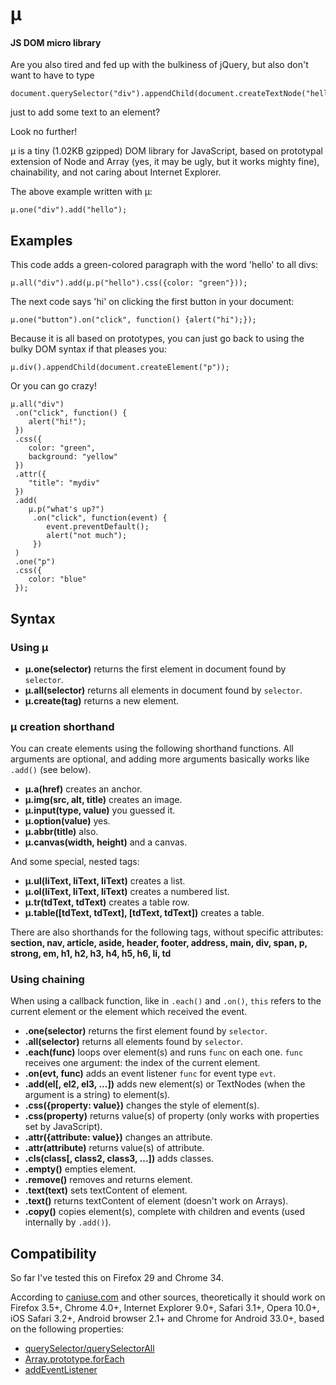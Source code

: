 # µ

#### JS DOM micro library

Are you also tired and fed up with the bulkiness of jQuery, but also don't want to have to type

    document.querySelector("div").appendChild(document.createTextNode("hello"));

just to add some text to an element?

Look no further!

µ is a tiny (1.02KB gzipped) DOM library for JavaScript, based on prototypal extension of Node and Array (yes, it may be ugly, but it works mighty fine), chainability, and not caring about Internet Explorer.

The above example written with µ:

    µ.one("div").add("hello");

## Examples

This code adds a green-colored paragraph with the word 'hello' to all divs:

    µ.all("div").add(µ.p("hello").css({color: "green"}));

The next code says 'hi' on clicking the first button in your document:

    µ.one("button").on("click", function() {alert("hi");});

Because it is all based on prototypes, you can just go back to using the bulky DOM syntax if that pleases you:

    µ.div().appendChild(document.createElement("p"));

Or you can go crazy!

    µ.all("div")
     .on("click", function() {
        alert("hi!");
     })
     .css({
        color: "green",
        background: "yellow"
     })
     .attr({
        "title": "mydiv"
     })
     .add(
        µ.p("what's up?")
         .on("click", function(event) {
            event.preventDefault();
            alert("not much");
         })
     )
     .one("p")
     .css({
        color: "blue"
     });

## Syntax

### Using µ

- **µ.one(selector)** returns the first element in document found by `selector`.
- **µ.all(selector)** returns all elements in document found by `selector`.
- **µ.create(tag)** returns a new element.

### µ creation shorthand

You can create elements using the following shorthand functions. All arguments are optional, and adding more arguments basically works like `.add()` (see below).

- **µ.a(href)** creates an anchor.
- **µ.img(src, alt, title)** creates an image.
- **µ.input(type, value)** you guessed it.
- **µ.option(value)** yes.
- **µ.abbr(title)** also.
- **µ.canvas(width, height)** and a canvas.

And some special, nested tags:

- **µ.ul(liText, liText, liText)** creates a list.
- **µ.ol(liText, liText, liText)** creates a numbered list.
- **µ.tr(tdText, tdText)** creates a table row.
- **µ.table([tdText, tdText], [tdText, tdText])** creates a table.

There are also shorthands for the following tags, without specific attributes: **section, nav, article, aside, header, footer, address, main, div, span, p, strong, em, h1, h2, h3, h4, h5, h6, li, td**

### Using chaining

When using a callback function, like in `.each()` and `.on()`, `this` refers to the current element or the element which received the event.

- **.one(selector)** returns the first element found by `selector`.
- **.all(selector)** returns all elements found by `selector`.
- **.each(func)** loops over element(s) and runs `func` on each one. `func` receives one argument: the index of the current element.
- **.on(evt, func)** adds an event listener `func` for event type `evt`.
- **.add(el[, el2, el3, ...])** adds new element(s) or TextNodes (when the argument is a string) to element(s).
- **.css({property: value})** changes the style of element(s).
- **.css(property)** returns value(s) of property (only works with properties set by JavaScript).
- **.attr({attribute: value})** changes an attribute.
- **.attr(attribute)** returns value(s) of attribute.
- **.cls(class[, class2, class3, ...])** adds classes.
- **.empty()** empties element.
- **.remove()** removes and returns element.
- **.text(text)** sets textContent of element.
- **.text()** returns textContent of element (doesn't work on Arrays).
- **.copy()** copies element(s), complete with children and events (used internally by `.add()`).

## Compatibility

So far I've tested this on Firefox 29 and Chrome 34.

According to [caniuse.com](http://caniuse.com) and other sources, theoretically it should work on Firefox 3.5+, Chrome 4.0+, Internet Explorer 9.0+, Safari 3.1+, Opera 10.0+, iOS Safari 3.2+, Android browser 2.1+ and Chrome for Android 33.0+, based on the following properties:

- [querySelector/querySelectorAll](http://caniuse.com/queryselector)
- [Array.prototype.forEach](http://kangax.github.io/es5-compat-table/#Array.prototype.forEach)
- [addEventListener](https://developer.mozilla.org/en-US/docs/Web/API/EventTarget.addEventListener)
